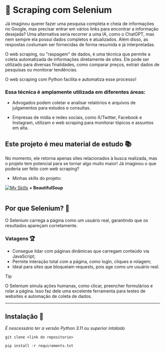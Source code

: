 # 🤖 Scraping com Selenium

Já imaginou querer fazer uma pesquisa completa e cheia de informações no Google, mas precisar entrar em vários links para encontrar a 
informação desejada? Uma alternativa seria recorrer a uma IA, como o ChatGPT, mas nem sempre ela possui dados 
completos e atualizados. Além disso, as respostas costumam ser fornecidas de forma resumida e já interpretadas.

O web scraping, ou "raspagem" de dados, é uma técnica que permite a coleta automatizada de informações diretamente de sites. 
Ele pode ser utilizado para diversas finalidades, como comparar preços, extrair dados de pesquisas ou monitorar tendências.

O web scraping com Python facilita e automatiza esse processo!

### Essa técnica é amplamente utilizada em diferentes áreas:

- Advogados podem coletar e analisar relatórios e arquivos de julgamentos para estudos e consultas.

- Empresas de mídia e redes sociais, como X/Twitter, Facebook e Instagram, utilizam o web scraping para monitorar tópicos e assuntos em alta.

## Este projeto é meu material de estudo 📚
No momento, ele retorna apenas sites relacionados à busca realizada, mas o projeto tem potencial para se tornar algo muito maior!
Já imaginou o que poderia ser feito com web scraping?

- Minhas skills do projeto:
  
[![My Skills](https://skillicons.dev/icons?i=python,flask,selenium)](https://skillicons.dev) <strong>+ BeautifulSoup</strong> <br><br> 


## Por que Selenium? 🤖
O Selenium carrega a página como um usuário real, garantindo que os resultados apareçam corretamente.

### Vatagens 🏆
- Consegue lidar com páginas dinâmicas que carregam conteúdo via JavaScript;
- Permite interação total com a página, como login, cliques e rolagem;
- Ideal para sites que bloqueiam requests, pois age como um usuário real.

> [!TIP]
> O Selenium simula ações humanas, como clicar, preencher formulários e rolar a página. Isso faz dele uma excelente ferramenta para testes de websites e automação de coleta de dados.
>

<hr></hr>

## Instalação 🚀
_È nescessário ter a versão Python 3.11 ou superior intalado_

```
git clone <link do repositorio>
```

```
pip install -r requirements.txt
```
